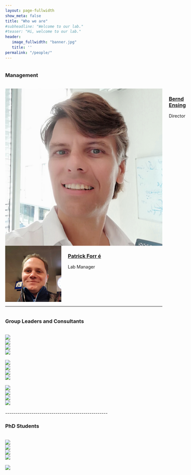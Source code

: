 ```yaml
---
layout: page-fullwidth 
show_meta: false
title: "Who we are"
#subheadline: "Welcome to our lab."
#teaser: "Hi, welcome to our lab."
header:
   image_fullwidth: "banner.jpg"
   title: ''
permalink: "/people/"
---
```


<div class="row">
    <div class="small-12 columns">
        <h3>Management</h3>
    </div><!-- /.small-12.columns -->
</div>

<br/>

<div class="row">
  <div class="large-3 columns">
  <img src="../people/BerndEnsing2_s.jpg" alt="Bernd Ensing" />
    <div>
       <h3><a href="http://www.acmm.nl/ensing/">Bernd Ensing</a></h3>
       <p>Director</p>
    </div>
  </div>
  <div class="large-3 columns">
  <img src="../people/PatrickForre.jpg" alt="Patrick Forre" />
    <div>
       <h3><a href="https://www.uva.nl/en/profile/f/o/p.d.forre/p.d.forre.html">Patrick Forr &eacute</a></h3>
       <p>Lab Manager</p>
    </div>
</div>
</div>

-----------------------------------------------------------

<div class="row">
    <div class="small-12 columns">
        <h3>Group Leaders and Consultants</h3>
    </div><!-- /.small-12.columns -->
</div>

<br/>

<div class="row">
  <div class="large-3 columns">
      <img src="http://placehold.it/220x141/6b6351/e1dcd7&amp;text=Width+220+Pixel">
  </div>
  <div class="large-3 columns">
      <img src="http://placehold.it/220x141/e05a10/e1e75e&amp;text=Width+220+Pixel">
  </div>
  <div class="large-3 columns">
      <img src="http://placehold.it/220x141/fabb00/771e1e&amp;text=Width+220+Pixel">
  </div>
  <div class="large-3 columns">
      <img src="http://placehold.it/220x141/00792c/acca57&amp;text=Width+220+Pixel">
  </div>
</div>

<br/>

<div class="row">
  <div class="large-3 columns">
      <img src="http://placehold.it/220x141/6b6351/e1dcd7&amp;text=Width+220+Pixel">
  </div>
  <div class="large-3 columns">
      <img src="http://placehold.it/220x141/e05a10/e1e75e&amp;text=Width+220+Pixel">
  </div>
  <div class="large-3 columns">
      <img src="http://placehold.it/220x141/fabb00/771e1e&amp;text=Width+220+Pixel">
  </div>
  <div class="large-3 columns">
      <img src="http://placehold.it/220x141/00792c/acca57&amp;text=Width+220+Pixel">
  </div>
</div>

<br/>

<div class="row">
  <div class="large-3 columns">
      <img src="http://placehold.it/220x141/6b6351/e1dcd7&amp;text=Width+220+Pixel">
  </div>
  <div class="large-3 columns">
      <img src="http://placehold.it/220x141/e05a10/e1e75e&amp;text=Width+220+Pixel">
  </div>
  <div class="large-3 columns">
      <img src="http://placehold.it/220x141/fabb00/771e1e&amp;text=Width+220+Pixel">
  </div>
  <div class="large-3 columns">
      <img src="http://placehold.it/220x141/00792c/acca57&amp;text=Width+220+Pixel">
  </div>
</div>

<br/>
---------------------------------------------------

<div class="row">
    <div class="small-12 columns">
        <h3>PhD Students</h3>
    </div><!-- /.small-12.columns -->
</div>

<br/>

<div class="row">
  <div class="large-3 columns">
      <img src="http://placehold.it/220x141/6b6351/e1dcd7&amp;text=Width+220+Pixel">
  </div>
  <div class="large-3 columns">
      <img src="http://placehold.it/220x141/e05a10/e1e75e&amp;text=Width+220+Pixel">
  </div>
  <div class="large-3 columns">
      <img src="http://placehold.it/220x141/fabb00/771e1e&amp;text=Width+220+Pixel">
  </div>
  <div class="large-3 columns">
      <img src="http://placehold.it/220x141/00792c/acca57&amp;text=Width+220+Pixel">
  </div>
</div>

<br/>

<div class="row">
  <div class="large-3 columns">
      <img src="http://placehold.it/220x141/6b6351/e1dcd7&amp;text=Width+220+Pixel">
  </div>
</div>
